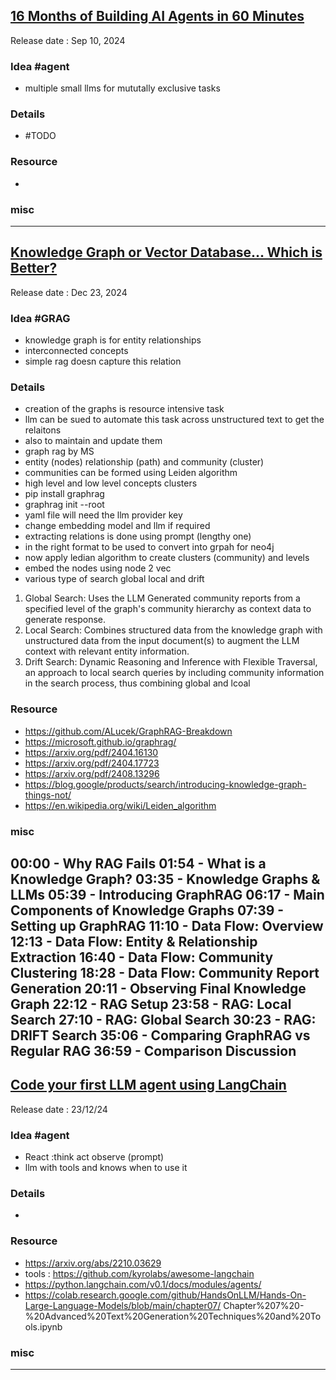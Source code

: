 ## [16 Months of Building AI Agents in 60 Minutes](https://youtu.be/AWQ6DaCy46U)
Release date : Sep 10, 2024
### Idea #agent
- multiple small llms for mututally exclusive tasks 

### Details
- #TODO

### Resource
- 

### misc
 
---

## [Knowledge Graph or Vector Database… Which is Better?](https://youtu.be/6vG_amAshTk)
Release date :  Dec 23, 2024 
### Idea #GRAG
- knowledge graph  is for entity relationships 
- interconnected concepts
- simple rag doesn capture this relation

### Details
- creation of the graphs is resource intensive task
- llm can be sued to automate this task across unstructured text to get the relaitons
- also to maintain and update them
- graph rag by MS
- entity (nodes) relationship (path) and community (cluster)
- communities can be formed using  Leiden algorithm
- high level and low level concepts clusters
- pip install graphrag
- graphrag init --root <FOLDER>
- yaml file will need the llm provider key
- change embedding model and llm if required
- extracting relations is done using prompt (lengthy one)
- in the right format to be used to convert into grpah for neo4j
- now apply ledian algorithm to create clusters (community) and levels
- embed the nodes using node 2 vec
- various type of search global local and drift
1. Global Search: Uses the LLM Generated community reports from a specified level of the graph's community hierarchy as context data to generate response.
2. Local Search: Combines structured data from the knowledge graph with unstructured data from the input document(s) to augment the LLM context with relevant entity information.
3. Drift Search: Dynamic Reasoning and Inference with Flexible Traversal, an approach to local search queries by including community information in the search process, thus combining global and lcoal


### Resource
- https://github.com/ALucek/GraphRAG-Breakdown
- https://microsoft.github.io/graphrag/
- https://arxiv.org/pdf/2404.16130
- https://arxiv.org/pdf/2404.17723
- https://arxiv.org/pdf/2408.13296
- https://blog.google/products/search/introducing-knowledge-graph-things-not/
- https://en.wikipedia.org/wiki/Leiden_algorithm

### misc
 00:00 - Why RAG Fails
01:54 - What is a Knowledge Graph?
03:35 - Knowledge Graphs & LLMs
05:39 - Introducing GraphRAG
06:17 - Main Components of Knowledge Graphs
07:39 - Setting up GraphRAG
11:10 - Data Flow: Overview
12:13 - Data Flow: Entity & Relationship Extraction
16:40 - Data Flow: Community Clustering
18:28 - Data Flow: Community Report Generation
20:11 - Observing Final Knowledge Graph
22:12 - RAG Setup
23:58 - RAG: Local Search
27:10 - RAG: Global Search
30:23 - RAG: DRIFT Search
35:06 - Comparing GraphRAG vs Regular RAG
36:59 - Comparison Discussion
---

## [Code your first LLM agent using LangChain](https://youtu.be/zhWzBKniiu8)
Release date : 23/12/24
### Idea #agent
- React  :think act observe (prompt) 
- llm with tools and knows when to use it

### Details
- 

### Resource
- https://arxiv.org/abs/2210.03629
- tools : https://github.com/kyrolabs/awesome-langchain
- https://python.langchain.com/v0.1/docs/modules/agents/
- https://colab.research.google.com/github/HandsOnLLM/Hands-On-Large-Language-Models/blob/main/chapter07/ Chapter%207%20-%20Advanced%20Text%20Generation%20Techniques%20and%20Tools.ipynb

### misc
 
---


